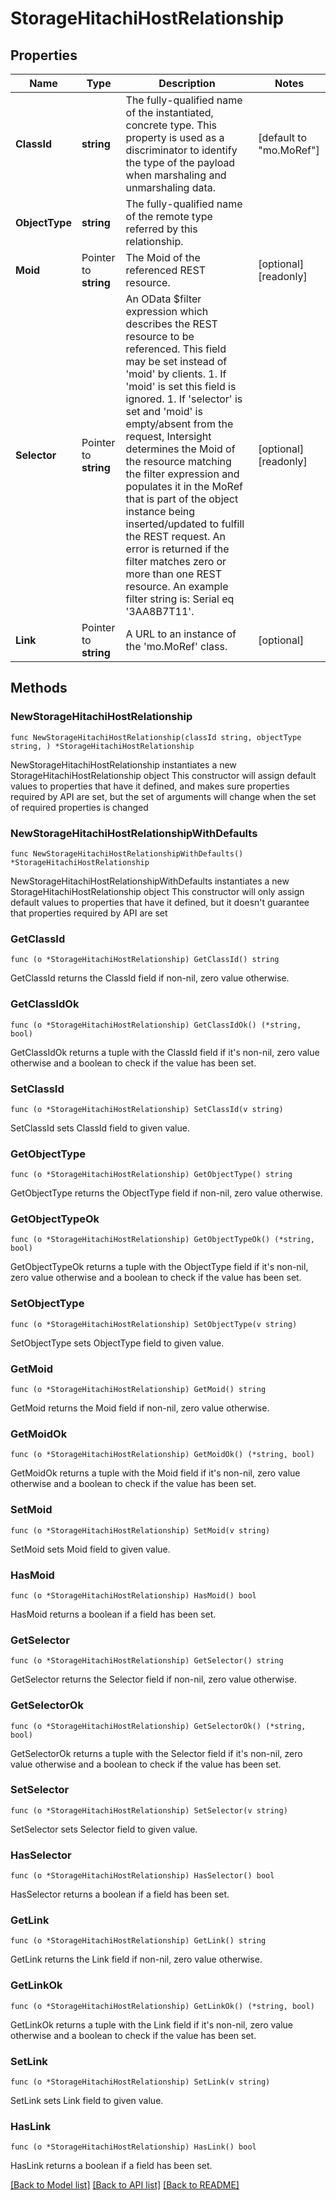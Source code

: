 # StorageHitachiHostRelationship

## Properties

Name | Type | Description | Notes
------------ | ------------- | ------------- | -------------
**ClassId** | **string** | The fully-qualified name of the instantiated, concrete type. This property is used as a discriminator to identify the type of the payload when marshaling and unmarshaling data. | [default to "mo.MoRef"]
**ObjectType** | **string** | The fully-qualified name of the remote type referred by this relationship. | 
**Moid** | Pointer to **string** | The Moid of the referenced REST resource. | [optional] [readonly] 
**Selector** | Pointer to **string** | An OData $filter expression which describes the REST resource to be referenced. This field may be set instead of &#39;moid&#39; by clients. 1. If &#39;moid&#39; is set this field is ignored. 1. If &#39;selector&#39; is set and &#39;moid&#39; is empty/absent from the request, Intersight determines the Moid of the resource matching the filter expression and populates it in the MoRef that is part of the object instance being inserted/updated to fulfill the REST request. An error is returned if the filter matches zero or more than one REST resource. An example filter string is: Serial eq &#39;3AA8B7T11&#39;. | [optional] [readonly] 
**Link** | Pointer to **string** | A URL to an instance of the &#39;mo.MoRef&#39; class. | [optional] 

## Methods

### NewStorageHitachiHostRelationship

`func NewStorageHitachiHostRelationship(classId string, objectType string, ) *StorageHitachiHostRelationship`

NewStorageHitachiHostRelationship instantiates a new StorageHitachiHostRelationship object
This constructor will assign default values to properties that have it defined,
and makes sure properties required by API are set, but the set of arguments
will change when the set of required properties is changed

### NewStorageHitachiHostRelationshipWithDefaults

`func NewStorageHitachiHostRelationshipWithDefaults() *StorageHitachiHostRelationship`

NewStorageHitachiHostRelationshipWithDefaults instantiates a new StorageHitachiHostRelationship object
This constructor will only assign default values to properties that have it defined,
but it doesn't guarantee that properties required by API are set

### GetClassId

`func (o *StorageHitachiHostRelationship) GetClassId() string`

GetClassId returns the ClassId field if non-nil, zero value otherwise.

### GetClassIdOk

`func (o *StorageHitachiHostRelationship) GetClassIdOk() (*string, bool)`

GetClassIdOk returns a tuple with the ClassId field if it's non-nil, zero value otherwise
and a boolean to check if the value has been set.

### SetClassId

`func (o *StorageHitachiHostRelationship) SetClassId(v string)`

SetClassId sets ClassId field to given value.


### GetObjectType

`func (o *StorageHitachiHostRelationship) GetObjectType() string`

GetObjectType returns the ObjectType field if non-nil, zero value otherwise.

### GetObjectTypeOk

`func (o *StorageHitachiHostRelationship) GetObjectTypeOk() (*string, bool)`

GetObjectTypeOk returns a tuple with the ObjectType field if it's non-nil, zero value otherwise
and a boolean to check if the value has been set.

### SetObjectType

`func (o *StorageHitachiHostRelationship) SetObjectType(v string)`

SetObjectType sets ObjectType field to given value.


### GetMoid

`func (o *StorageHitachiHostRelationship) GetMoid() string`

GetMoid returns the Moid field if non-nil, zero value otherwise.

### GetMoidOk

`func (o *StorageHitachiHostRelationship) GetMoidOk() (*string, bool)`

GetMoidOk returns a tuple with the Moid field if it's non-nil, zero value otherwise
and a boolean to check if the value has been set.

### SetMoid

`func (o *StorageHitachiHostRelationship) SetMoid(v string)`

SetMoid sets Moid field to given value.

### HasMoid

`func (o *StorageHitachiHostRelationship) HasMoid() bool`

HasMoid returns a boolean if a field has been set.

### GetSelector

`func (o *StorageHitachiHostRelationship) GetSelector() string`

GetSelector returns the Selector field if non-nil, zero value otherwise.

### GetSelectorOk

`func (o *StorageHitachiHostRelationship) GetSelectorOk() (*string, bool)`

GetSelectorOk returns a tuple with the Selector field if it's non-nil, zero value otherwise
and a boolean to check if the value has been set.

### SetSelector

`func (o *StorageHitachiHostRelationship) SetSelector(v string)`

SetSelector sets Selector field to given value.

### HasSelector

`func (o *StorageHitachiHostRelationship) HasSelector() bool`

HasSelector returns a boolean if a field has been set.

### GetLink

`func (o *StorageHitachiHostRelationship) GetLink() string`

GetLink returns the Link field if non-nil, zero value otherwise.

### GetLinkOk

`func (o *StorageHitachiHostRelationship) GetLinkOk() (*string, bool)`

GetLinkOk returns a tuple with the Link field if it's non-nil, zero value otherwise
and a boolean to check if the value has been set.

### SetLink

`func (o *StorageHitachiHostRelationship) SetLink(v string)`

SetLink sets Link field to given value.

### HasLink

`func (o *StorageHitachiHostRelationship) HasLink() bool`

HasLink returns a boolean if a field has been set.


[[Back to Model list]](../README.md#documentation-for-models) [[Back to API list]](../README.md#documentation-for-api-endpoints) [[Back to README]](../README.md)


